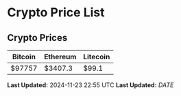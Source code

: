 # Crypto Price List

## Crypto Prices
| Bitcoin | Ethereum | Litecoin |
| ------- | -------- | -------- |
| $97757 | $3407.3 | $99.1 |
**Last Updated:** 2024-11-23 22:55 UTC
**Last Updated:** $DATE$
